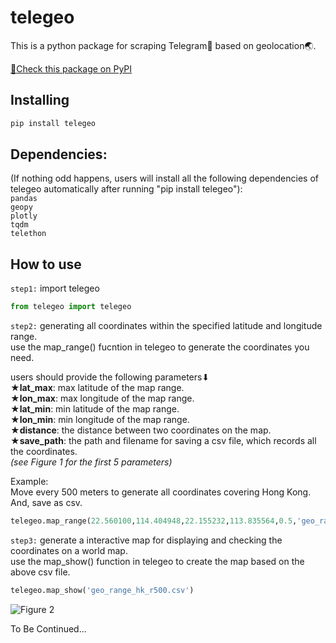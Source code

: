 # telegeo

This is a python package for scraping Telegram:iphone: based on geolocation:earth_asia:.

[:loudspeaker:Check this package on PyPI](https://pypi.org/project/telegeo/)

## Installing
```py
pip install telegeo
```

## Dependencies:
(If nothing odd happens, users will install all the following dependencies of telegeo automatically after running "pip install telegeo"):  
`pandas`  
`geopy`  
`plotly`  
`tqdm`  
`telethon`  

## How to use
`step1:` import telegeo
```py
from telegeo import telegeo
```

`step2:` generating all coordinates within the specified latitude and longitude range.  
use the map_range() fucntion in telegeo to generate the coordinates you need.

users should provide the following parameters⬇  
★**lat_max**: max latitude of the map range.  
★**lon_max**: max longitude of the map range.  
★**lat_min**: min latitude of the map range.  
★**lon_min**: min longitude of the map range.  
★**distance**: the distance between two coordinates on the map.  
★**save_path**: the path and filename for saving a csv file, which records all the coordinates.  
_(see Figure 1 for the first 5 parameters)_

Example:   
Move every 500 meters to generate all coordinates covering Hong Kong.
And, save as csv.
```py
telegeo.map_range(22.560100,114.404948,22.155232,113.835564,0.5,'geo_range_hk_r500.csv')
```
`step3:` generate a interactive map for displaying and checking the coordinates on a world map.  
use the map_show() function in telegeo to create the map based on the above csv file.

```py
telegeo.map_show('geo_range_hk_r500.csv')
```
![Figure 2](https://user-images.githubusercontent.com/60833574/187110262-5f72ae26-171d-4493-9844-e67ced0e90d7.png)


To Be Continued...
